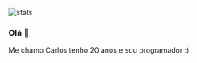 ![stats](https://github-readme-stats.vercel.app/api?username=carlos0406&show_icons=true&theme=dracula&include_all_commits=true&count_private=true)
### Olá  👋
  Me chamo Carlos tenho 20 anos e sou programador :)
  
<!--
**carlos0406/carlos0406** is a ✨ _special_ ✨ repository because its `README.md` (this file) appears on your GitHub profile.

Here are some ideas to get you started:

- 🔭 I’m currently working on ...
- 🌱 I’m currently learning ...
- 👯 I’m looking to collaborate on ...
- 🤔 I’m looking for help with ...
- 💬 Ask me about ...
- 📫 How to reach me: ...
- 😄 Pronouns: ...
- ⚡ Fun fact: ...
-->
